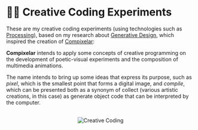 # :man_scientist: Creative Coding Experiments

These are my creative coding experiments (using technologies such as [Processing](https://processing.org/)), based on my research about [Generative Design](https://github.com/DanielBrito/generative-design), which inspired the creation of [Compixelar](https://medium.com/compixelar):

**Compixelar** intends to apply some concepts of creative programming on the development of poetic-visual experiments and the composition of multimedia animations.

The name intends to bring up some ideas that express its purpose, such as *pixel*, which is the smallest point that forms a digital image, and *compile*, which can be presented both as a synonym of collect (various artistic creations, in this case) as generate object code that can be interpreted by the computer.

<br/>

<div align="center">
  <img alt="Creative Coding" src="https://github.com/DanielBrito/creative-coding-experiments/raw/master/CodingExperiments/creative-coding-experiment.gif">
</div>

